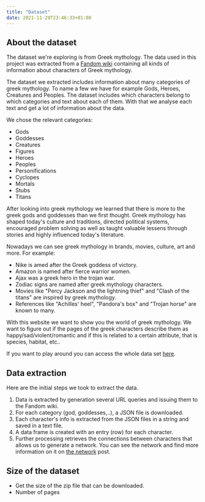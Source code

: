 ```yaml
---
title: "Dataset"
date: 2021-11-29T23:46:33+01:00
---
```


## About the dataset
The dataset we're exploring is from Greek mythology. The data used in this project was extracted from a [Fandom wiki](https://mythus.fandom.com/wiki/Category:Greek_mythology) containing all kinds of information about characters of Greek mythology. 

The dataset we extracted includes information about many categories of greek mythology. To name a few we have for example Gods, Heroes, Creatures and Peoples. The dataset includes which characters belong to which categories and text about each of them. With that we analyse each text and get a lot of information about the data. 

We chose the relevant categories:
- Gods
- Goddesses
- Creatures
- Figures
- Heroes
- Peoples
- Personifications
- Cyclopes
- Mortals
- Stubs
- Titans

After looking into greek mythology we learned that there is more to the greek gods and goddesses than we first thought. Greek mythology has shaped today's culture and traditions, directed political systems, encouraged problem solving as well as taught valuable lessens through stories and highly influenced today's literature.

Nowadays we can see greek mythology in brands, movies, culture, art and more. For example:
- Nike is amed after the Greek goddess of victory.
- Amazon is named after fierce warrior women.
- Ajax was a greek hero in the trojan war.
- Zodiac signs are named after greek mythology characters.
- Movies like "Percy Jackson and the lightning thief" and "Clash of the titans" are inspired by greek mythology.
- References like "Achilles' heel", "Pandora's box" and "Trojan horse" are known to many.

With this website we want to show you the world of greek mythology. We want to figure out if the pages of the greek characters describe them as happy/sad/violent/romantic and if this is related to a certain attribute, that is species, habitat, etc.. 

If you want to play around you can access the whole data set [here](https://github.com/iriss04/Final-Project-02805/blob/main/characters.zip).

## Data extraction
Here are the initial steps we took to extract the data. 
1) Data is extracted by generation several URL queries and issuing them to the Fandom wiki.
2) For each category (god, goddesses,..), a JSON file is downloaded.
3) Each character's info is extracted from the JSON files in a string and saved in a text file. 
4) A data frame is created with an entry (row) for each character. 
5) Further processing retrieves the connections between characters that allows us to generate a network. You can see the network and find more information on it on [the network](https://iriss04.github.io/posts/network/) post.

## Size of the dataset
- Get the size of the zip file that can be downloaded.
- Number of pages

